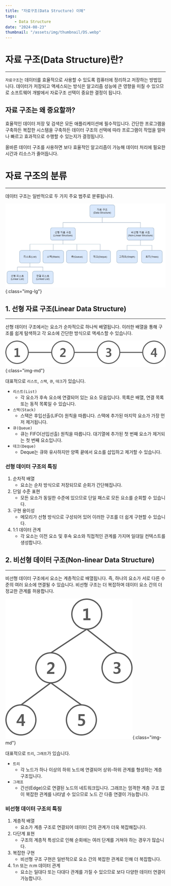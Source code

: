 ```yaml
---
title: "자료구조(Data Structure) 이해"
tags:
    - Data Structure
date: "2024-08-23"
thumbnail: "/assets/img/thumbnail/DS.webp"
---
```


# 자료 구조(Data Structure)란?
---

`자료구조`는 데이터를 효율적으로 사용할 수 있도록 컴퓨터에 정리하고 저장하는 방법입니다.
데이터가 저장되고 액세스되는 방식은 알고리즘 성능에 큰 영향을 미칠 수 있으므로 소프트웨어 개발에서 자료구조 선택이 중요한 결정이 됩니다.

## 자료 구조는 왜 중요할까?
효율적인 데이터 저장 및 검색은 모든 애플리케이션에 필수적입니다.
간단한 프로그램을 구축하든 복잡한 시스템을 구축하든 데이터 구조의 선택에 따라 프로그램이 작업을 얼마나 빠르고 효과적으로 수행할 수 있는지가 결정됩니다.

올바른 데이터 구조를 사용하면 보다 효율적인 알고리즘이 가능해 데이터 처리에 필요한 시간과 리소스가 줄어듭니다.

# 자료 구조의 분류
---
데이터 구조는 일반적으로 두 가지 주요 범주로 분류됩니다.

![Data Structure](/assets/img/posts/DS/1/1.webp "Data Structure"){:class="img-lg"}

## 1. 선형 자료 구조(Linear Data Structure)
---

선형 데이터 구조에서는 요소가 순차적으로 하나씩 배열됩니다.
이러한 배열을 통해 구조를 쉽게 탐색하고 각 요소에 간단한 방식으로 액세스할 수 있습니다.

![Linear Data Structure)](/assets/img/posts/DS/1/2.webp "Linear Data Structure)"){:class="img-md"}

대표적으로 `리스트`, `스택`, `큐`, `데크`가 있습니다.

- `리스트(List)`
    - 각 요소가 후속 요소에 연결되어 있는 요소 모음입니다. 목록은 배열, 연결 목록 또는 동적 목록일 수 있습니다.
- `스택(Stack)`
    - 스택은 후입선출(LIFO) 원칙을 따릅니다. 스택에 추가된 마지막 요소가 가장 먼저 제거됩니다.
- `큐(Queue)`
    - 큐는 FIFO(선입선출) 원칙을 따릅니다. 대기열에 추가된 첫 번째 요소가 제거되는 첫 번째 요소입니다.
- `데크(Deque)`
    - Deque는 큐와 유사하지만 양쪽 끝에서 요소를 삽입하고 제거할 수 있습니다.

### 선형 데이터 구조의 특징
1. 순차적 배열
    - 요소는 순차 방식으로 저장되므로 순회가 간단해집니다.
2. 단일 수준 표현
    - 모든 요소가 동일한 수준에 있으므로 단일 패스로 모든 요소를 ​​순회할 수 있습니다.
3. 구현 용이성
    - 메모리가 선형 방식으로 구성되어 있어 이러한 구조를 더 쉽게 구현할 수 있습니다.
4. 1:1 데이터 관계
    - 각 요소는 이전 요소 및 후속 요소와 직접적인 관계를 가지며 일대일 컨텍스트를 생성합니다.

## 2. 비선형 데이터 구조(Non-linear Data Structure)
---

비선형 데이터 구조에서 요소는 계층적으로 배열됩니다.
즉, 하나의 요소가 서로 다른 수준의 여러 요소에 연결될 수 있습니다.
비선형 구조는 더 복잡하며 데이터 요소 간의 더 정교한 관계를 허용합니다.

![Non-linear Data Structure](/assets/img/posts/DS/1/3.webp "Non-linear Data Structure"){:class="img-md"}

대표적으로 `트리`, `그래프`가 있습니다.

- `트리`
    - 각 노드가 하나 이상의 하위 노드에 연결되어 상위-하위 관계를 형성하는 계층 구조입니다.
- `그래프`
    - 간선(Edge)으로 연결된 노드의 네트워크입니다. 그래프는 엄격한 계층 구조 없이 복잡한 관계를 나타낼 수 있으므로 노드 간 다중 연결이 가능합니다.

### 비선형 데이터 구조의 특징

1. 계층적 배열
    - 요소가 계층 구조로 연결되어 데이터 간의 관계가 더욱 복잡해집니다.
2. 다단계 표현
    - 구조의 계층적 특성으로 인해 순회에는 여러 단계를 거쳐야 하는 경우가 많습니다.
3. 복잡한 구현
    - 비선형 구조 구현은 일반적으로 요소 간의 복잡한 관계로 인해 더 복잡합니다.
4. 1:n 또는 n:m 데이터 관계
    - 요소는 일대다 또는 다대다 관계를 가질 수 있으므로 보다 다양한 데이터 연결이 가능합니다.